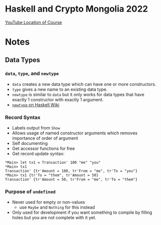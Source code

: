 # Haskell and Crypto Mongolia 2022

[YouTube Location of Course](https://www.youtube.com/playlist?list=PLJ3w5xyG4JWmBVIigNBytJhvSSfZZzfTm)

# Notes

## Data Types

### `data`, `type`, and `newtype`

- `data` creates a new data type which can have one or more constructors.
- `type` gives a new name to an existing data type.
- `newtype` is similar to `data` but it only works for data types that have exactly 1 constructor with exactly 1 argument.
- [`newtype` on Haskell Wiki](https://wiki.haskell.org/Newtype)

### Record Syntax

- Labels output from `Show`
- Allows usage of named constructor arguments which removes importance of order of argument
- Self documenting
- Get accessor functions for free
- Get record update syntax:

```ghci
*Main> let tx1 = Transaction' 100 "me" "you"
*Main> tx1
Transaction' {tr'Amount = 100, tr'From = "me", tr'To = "you"}
*Main> tx1 {tr'To = "them", tr'Amount = 50}
Transaction' {tr'Amount = 50, tr'From = "me", tr'To = "them"}
```

### Purpose of `undefined`

- Never used for empty or non-values
  - use `Maybe` and `Nothing` for this instead
- Only used for development if you want something to compile by filling holes but you are not complete with it yet.
